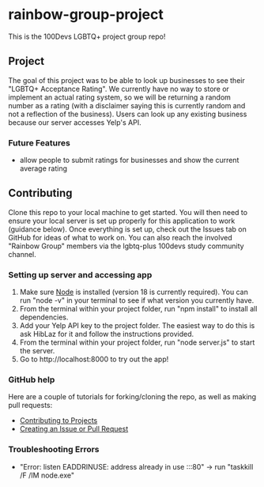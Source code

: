 # rainbow-group-project
This is the 100Devs LGBTQ+ project group repo! 

## Project
The goal of this project was to be able to look up businesses to see their "LGBTQ+ Acceptance Rating". We currently have no way to store or implement an actual rating system, so we will be returning a random number as a rating (with a disclaimer saying this is currently random and not a reflection of the business). Users can look up any existing business because our server accesses Yelp's API.

### Future Features
- allow people to submit ratings for businesses and show the current average rating

## Contributing
Clone this repo to your local machine to get started. You will then need to ensure your local server is set up properly for this application to work (guidance below). Once everything is set up, check out the Issues tab on GitHub for ideas of what to work on. You can also reach the involved "Rainbow Group" members via the lgbtq-plus 100devs study community channel.

### Setting up server and accessing app
1. Make sure [Node](https://nodejs.org/en/) is installed (version 18 is currently required). You can run "node -v" in your terminal to see if what version you currently have.
3. From the terminal within your project folder, run "npm install" to install all dependencies.
4. Add your Yelp API key to the project folder. The easiest way to do this is ask HibLaz for it and follow the instructions provided.
5. From the terminal within your project folder, run "node server.js" to start the server.
6. Go to http://localhost:8000 to try out the app!

### GitHub help
Here are a couple of tutorials for forking/cloning the repo, as well as making pull requests:
- [Contributing to Projects](https://docs.github.com/en/get-started/quickstart/contributing-to-projects)
- [Creating an Issue or Pull Request](https://docs.github.com/en/desktop/contributing-and-collaborating-using-github-desktop/working-with-your-remote-repository-on-github-or-github-enterprise/creating-an-issue-or-pull-request)

### Troubleshooting Errors
- "Error: listen EADDRINUSE: address already in use :::80" -> run "taskkill /F /IM node.exe"
